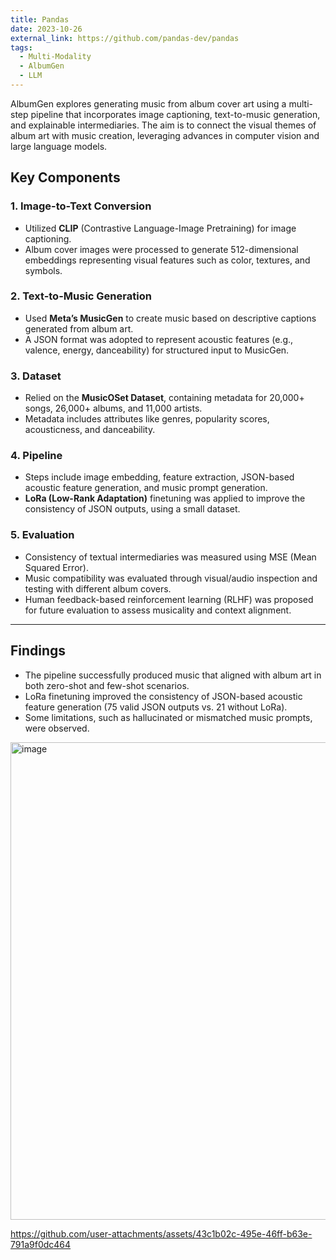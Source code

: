 ```yaml
---
title: Pandas
date: 2023-10-26
external_link: https://github.com/pandas-dev/pandas
tags:
  - Multi-Modality
  - AlbumGen
  - LLM
---
```


AlbumGen explores generating music from album cover art using a multi-step pipeline that incorporates image captioning, text-to-music generation, and explainable intermediaries. The aim is to connect the visual themes of album art with music creation, leveraging advances in computer vision and large language models.

## **Key Components**

### 1. **Image-to-Text Conversion**
- Utilized **CLIP** (Contrastive Language-Image Pretraining) for image captioning.
- Album cover images were processed to generate 512-dimensional embeddings representing visual features such as color, textures, and symbols.

### 2. **Text-to-Music Generation**
- Used **Meta’s MusicGen** to create music based on descriptive captions generated from album art.
- A JSON format was adopted to represent acoustic features (e.g., valence, energy, danceability) for structured input to MusicGen.

### 3. **Dataset**
- Relied on the **MusicOSet Dataset**, containing metadata for 20,000+ songs, 26,000+ albums, and 11,000 artists.
- Metadata includes attributes like genres, popularity scores, acousticness, and danceability.

### 4. **Pipeline**
- Steps include image embedding, feature extraction, JSON-based acoustic feature generation, and music prompt generation.
- **LoRa (Low-Rank Adaptation)** finetuning was applied to improve the consistency of JSON outputs, using a small dataset.

### 5. **Evaluation**
- Consistency of textual intermediaries was measured using MSE (Mean Squared Error).
- Music compatibility was evaluated through visual/audio inspection and testing with different album covers.
- Human feedback-based reinforcement learning (RLHF) was proposed for future evaluation to assess musicality and context alignment.

---

## **Findings**
- The pipeline successfully produced music that aligned with album art in both zero-shot and few-shot scenarios.
- LoRa finetuning improved the consistency of JSON-based acoustic feature generation (75 valid JSON outputs vs. 21 without LoRa).
- Some limitations, such as hallucinated or mismatched music prompts, were observed.

<img width="764" alt="image" src="https://github.com/user-attachments/assets/012f71c7-fa00-4ca7-809f-34b8607b4c72" />


https://github.com/user-attachments/assets/43c1b02c-495e-46ff-b63e-791a9f0dc464



<!--more-->
